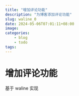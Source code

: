 ```yaml
---
title: "增加评论功能"
description: "为博客添加评论功能"
slug: waline_0
date: 2024-05-06T07:01:11+08:00
image:
categories:
    - blog
    - todo
tags:
---
```


# 增加评论功能

基于 waline 实现

